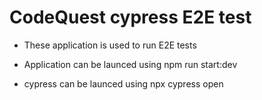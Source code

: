 # CodeQuest cypress E2E test
- These application is used to run E2E tests 

- Application can be launced using npm run start:dev 

- cypress can be launced using npx cypress open
